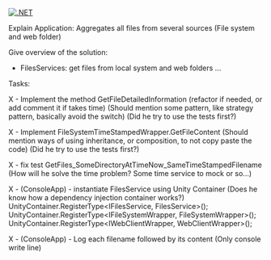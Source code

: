 [![.NET](https://github.com/FabioRoche/InterviewApplication/actions/workflows/dotnet.yml/badge.svg?branch=master)](https://github.com/FabioRoche/InterviewApplication/actions/workflows/dotnet.yml)

Explain Application: 
Aggregates all files from several sources (File system and web folder)

Give overview of the solution:
- FilesServices: get files from local system and web folders
...

Tasks:

X - Implement the method GetFileDetailedInformation (refactor if needed, or add comment it if takes time)
(Should mention some pattern, like strategy pattern, basically avoid the switch)
(Did he try to use the tests first?)

X - Implement FileSystemTimeStampedWrapper.GetFileContent
(Should mention ways of using inheritance, or composition, to not copy paste the code)
(Did he try to use the tests first?)

X - fix test GetFiles_SomeDirectoryAtTimeNow_SameTimeStampedFilename
(How will he solve the time problem? Some time service to mock or so...)

X - (ConsoleApp) - instantiate FilesService using Unity Container
(Does he know how a dependency injection container works?)
            UnityContainer.RegisterType<IFilesService, FilesService>();
            UnityContainer.RegisterType<IFileSystemWrapper, FileSystemWrapper>();
            UnityContainer.RegisterType<IWebClientWrapper, WebClientWrapper>();


X - (ConsoleApp) -  Log each filename followed by its content
(Only console write line)
